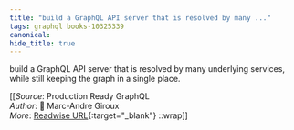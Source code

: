 ```yaml
---
title: "build a GraphQL API server that is resolved by many ..."
tags: graphql books-10325339
canonical: 
hide_title: true
---
```


build a GraphQL API server that is resolved by many underlying services, while still keeping the graph in a single place.


[[_Source_: Production Ready GraphQL<br>
_Author_: 📕 Marc-Andre Giroux<br>
_More_: [Readwise URL](https://readwise.io/open/210672390){:target="_blank"}
::wrap]]
